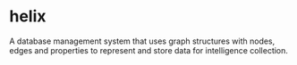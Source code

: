 # helix
A database management system that uses graph structures with nodes, edges and properties to represent and store data for intelligence collection.
